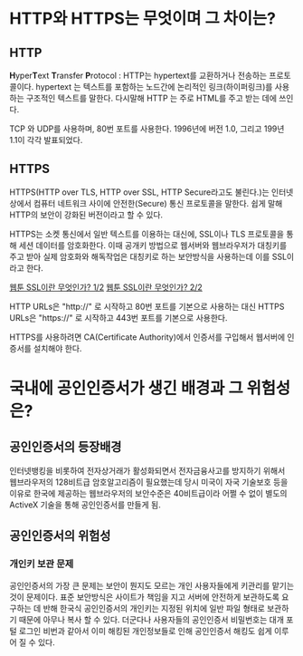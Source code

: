 # HTTP와 HTTPS는 무엇이며 그 차이는?

## HTTP

**H**yper**T**ext **T**ransfer **P**rotocol : HTTP는 hypertext를 교환하거나 전송하는 프로토콜이다. hypertext 는 텍스트를 포함하는 노드간에 논리적인 링크(하이퍼링크)를 사용하는 구조적인 텍스트를 말한다. 다시말해 HTTP 는 주로 HTML를 주고 받는 데에 쓰인다.

TCP 와 UDP를 사용하며, 80번 포트를 사용한다. 1996년에 버전 1.0, 그리고 199년 1.1이 각각 발표되었다.

## HTTPS

HTTPS(HTTP over TLS, HTTP over SSL, HTTP Secure라고도 불린다.)는 인터넷 상에서 컴퓨터 네트워크 사이에 안전한(Secure) 통신 프로토콜을 말한다. 쉽게 말해 HTTP의 보안이 강화된 버전이라고 할 수 있다.

HTTPS는 소켓 통신에서 일반 텍스트를 이용하는 대신에, SSL이나 TLS 프로토콜을 통해 세션 데이터를 암호화한다. 이때 공개키 방법으로 웹서버와 웹브라우저가 대칭키를 주고 받아 실제 암호화와 해독작업은 대칭키로 하는 보안방식을 사용하는데 이를 SSL이라고 한다. 

[웹툰 SSL이란 무엇인가? 1/2](http://minix.tistory.com/395)
[웹툰 SSL이란 무엇인가? 2/2](http://minix.tistory.com/397)

HTTP URLs은 "http://" 로 시작하고 80번 포트를 기본으로 사용하는 대신 HTTPS URLs은 "https://" 로 시작하고 443번 포트를 기본으로 사용한다.

HTTPS를 사용하려면 CA(Certificate Authority)에서 인증서를 구입해서 웹서버에 인증서를 설치해야 한다.


# 국내에 공인인증서가 생긴 배경과 그 위험성은?

## 공인인증서의 등장배경
인터넷뱅킹을 비롯하여 전자상거래가 활성화되면서 전자금융사고를 방지하기 위해서 웹브라우저의 128비트급 암호알고리즘이 필요했는데 당시 미국이 자국 기술보호 등을 이유로 한국에 제공하는 웹브라우저의 보안수준은 40비트급이라 어쩔 수 없이 별도의 ActiveX 기술을 통해 공인인증서를 만들게 됨.

## 공인인증서의 위험성

### 개인키 보관 문제
공인인증서의 가장 큰 문제는 보안이 뭔지도 모르는 개인 사용자들에게 키관리를 맡기는 것이 문제이다. 표준 보안방식은 사이트가 책임을 지고 서버에 안전하게 보관하도록 요구하는 데 반해 한국식 공인인증서의 개인키는 지정된 위치에 일반 파일 형태로 보관하기 때문에 아무나 복사 할 수 있다. 더군다나 사용자들의 공인인증서 비밀번호는 대개 포털 로그인 비번과 같아서 이미 해킹된 개인정보들로 인해 공인인증서 해킹도 쉽게 이루어 질 수 있다.

